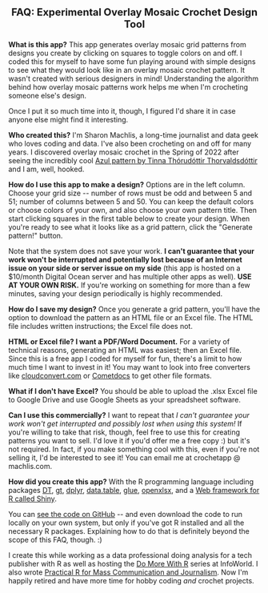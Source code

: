 

<style> h3  {font-size: 20px; text-align: center; !important;}
h4.author {text-align: center; !important;}
</style>

### FAQ: Experimental Overlay Mosaic Crochet Design Tool

**What is this app?** This app generates overlay mosaic grid patterns from designs you create by clicking on squares to toggle colors on and off. I coded this for myself to have some fun playing around with simple designs to see what they would look like in an overlay mosaic crochet pattern. It wasn't created with serious designers in mind! Understanding the algorithm behind how overlay mosaic patterns work helps me when I'm crocheting someone else's design.

Once I put it so much time into it, though, I figured I'd share it in case anyone else might find it interesting.

**Who created this?** I'm Sharon Machlis, a long-time journalist and data geek who loves coding and data. I've also been crocheting on and off for many years. I discovered overlay mosaic crochet in the Spring of 2022 after seeing the incredibly cool [Azul pattern by Tinna Thórudóttir Thorvaldsdóttir](https://www.ravelry.com/patterns/library/azul-9) and I am, well, hooked.

**How do I use this app to make a design?** Options are in the left column. Choose your grid size -- number of rows must be odd and between 5 and 51; number of columns between 5 and 50. You can keep the default colors or choose colors of your own, and also choose your own pattern title. Then start clicking squares in the first table below to create your design. When you're ready to see what it looks like as a grid pattern, click the "Generate pattern!" button.

Note that the system does not save your work. **I can't guarantee that your work won't be interrupted and potentially lost because of an Internet issue on your side or server issue on my side** (this app is hosted on a $10/month Digital Ocean server and has multiple other apps as well). **USE AT YOUR OWN RISK.** If you're working on something for more than a few minutes, saving your design periodically is highly recommended.

**How do I save my design?** Once you generate a grid pattern, you'll have the option to download the pattern as an HTML file or an Excel file. The HTML file includes written instructions; the Excel file does not.

**HTML or Excel file? I want a PDF/Word Document.** For a variety of technical reasons, generating an HTML was easiest; then an Excel file. Since this is a free app I coded for myself for fun, there's a limit to how much time I want to invest in it! You may want to look into free converters like [cloudconvert.com](https://cloudconvert.com/html-to-pdf) or [Cometdocs](https://www.cometdocs.com/) to get other file formats.

**What if I don't have Excel?** You should be able to upload the .xlsx Excel file to Google Drive and use Google Sheets as your spreadsheet software.

**Can I use this commercially?** I want to repeat that _I can't guarantee your work won't get interrupted and possibly lost when using this system!_ If you're willing to take that risk, though, feel free to use this for creating patterns you want to sell. I'd love it if you'd offer me a free copy :) but it's not required. In fact, if you make something cool with this, even if you're not selling it, I'd be interested to see it! You can email me at crochetapp @ machlis.com.

**How did you create this app?** With the R programming language including packages [DT](https://rstudio.github.io/DT/), [gt](https://gt.rstudio.com/), [dplyr](https://dplyr.tidyverse.org/), [data.table](https://r-datatable.com,), [glue](https://glue.tidyverse.org/), [openxlsx](https://ycphs.github.io/openxlsx/index.html),  and a [Web framework for R called Shiny](https://shiny.rstudio.com/). 

You can [see the code on GitHub](https://github.com/smach/crochet) -- and even download the code to run locally on your own system, but only if you've got R installed and all the necessary R packages. Explaining how to do that is definitely beyond the scope of this FAQ, though. :)

I create this while working as a data professional doing analysis for a tech publisher with R as well as hosting the [Do More With R](https://bit.ly/domorewithR) series at InfoWorld. I also wrote [Practical R for Mass Communication and Journalism](https://www.machlis.com/R4Journalists/). Now I'm happily retired and have more time for hobby coding _and_ crochet projects.

